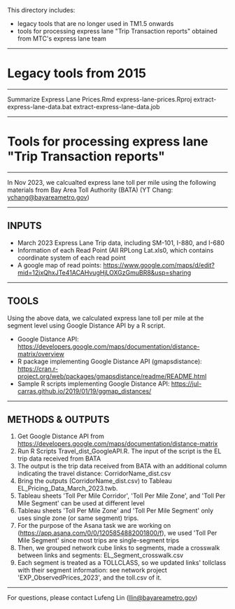 This directory includes: 
- legacy tools that are no longer used in TM1.5 onwards
- tools for processing express lane "Trip Transaction reports" obtained from MTC's express lane team

--------------------
# Legacy tools from 2015
-------------------
Summarize Express Lane Prices.Rmd
express-lane-prices.Rproj
extract-express-lane-data.bat
extract-express-lane-data.job

--------------------
# Tools for processing express lane "Trip Transaction reports"
--------------------
In Nov 2023, we calcualted express lane toll per mile using the following materials from Bay Area Toll Authority (BATA) (YT Chang: ychang@bayareametro.gov)

--------------------
INPUTS
--------------------
- March 2023 Express Lane Trip data, including SM-101, I-880, and I-680
- Information of each Read Point (All RPLong Lat.xls0, which contains coordinate system of each read point
- A google map of read points: https://www.google.com/maps/d/edit?mid=12jxQhxJTe41ACAHvugHjLOXGzGmuBR8&usp=sharing

--------------------
TOOLS
--------------------
Using the above data, we calculated express lane toll per mile at the segment level using Google Distance API by a R script.
- Google Distance API: https://developers.google.com/maps/documentation/distance-matrix/overview
- R package implementing Google Distance API (gmapsdistance): https://cran.r-project.org/web/packages/gmapsdistance/readme/README.html
- Sample R scripts implementing Google Distance API: https://jul-carras.github.io/2019/01/19/ggmap_distances/

--------------------
METHODS & OUTPUTS
--------------------
1. Get Google Distance API from https://developers.google.com/maps/documentation/distance-matrix
2. Run R Scripts Travel_dist_GoogleAPI.R. The input of the script is the EL trip data received from BATA
3. The output is the trip data received from BATA with an additional column indicating the travel distance: CorridorName_dist.csv
4. Bring the outputs (CorridorName_dist.csv) to Tableau EL_Pricing_Data_March_2023.twb. 
5. Tableau sheets 'Toll Per Mile Corridor', 'Toll Per Mile Zone', and 'Toll Per Mile Segment' can be used at different level
6. Tableau sheets 'Toll Per Mile Zone' and 'Toll Per Mile Segment' only uses single zone (or same segment) trips.
7. For the purpose of the Asana task we are working on (https://app.asana.com/0/0/1205854882001800/f), we used 'Toll Per Mile Segment' since most trips are single-segment trips
8. Then, we grouped network cube links to segments, made a crosswalk between links and segments: EL_Segment_crosswalk.csv
9. Each segment is treated as a TOLLCLASS, so we updated links' tollclass with their segment information: see network project 'EXP_ObservedPrices_2023', and the toll.csv of it.


--------------------
For questions, please contact Lufeng Lin (llin@bayareametro.gov)
